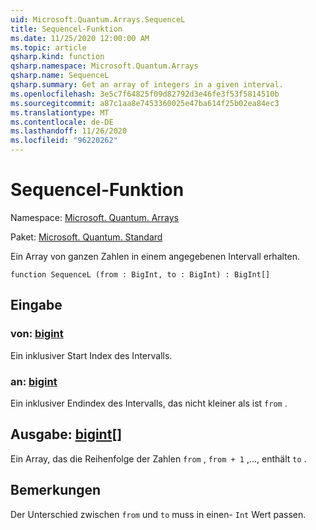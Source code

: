 ```yaml
---
uid: Microsoft.Quantum.Arrays.SequenceL
title: Sequencel-Funktion
ms.date: 11/25/2020 12:00:00 AM
ms.topic: article
qsharp.kind: function
qsharp.namespace: Microsoft.Quantum.Arrays
qsharp.name: SequenceL
qsharp.summary: Get an array of integers in a given interval.
ms.openlocfilehash: 3e5c7f64825f09d82792d3e46fe3f53f5814510b
ms.sourcegitcommit: a87c1aa8e7453360025e47ba614f25b02ea84ec3
ms.translationtype: MT
ms.contentlocale: de-DE
ms.lasthandoff: 11/26/2020
ms.locfileid: "96220262"
---
```

# <a name="sequencel-function"></a>Sequencel-Funktion

Namespace: [Microsoft. Quantum. Arrays](xref:Microsoft.Quantum.Arrays)

Paket: [Microsoft. Quantum. Standard](https://nuget.org/packages/Microsoft.Quantum.Standard)


Ein Array von ganzen Zahlen in einem angegebenen Intervall erhalten.

```qsharp
function SequenceL (from : BigInt, to : BigInt) : BigInt[]
```


## <a name="input"></a>Eingabe

### <a name="from--bigint"></a>von: [bigint](xref:microsoft.quantum.lang-ref.bigint)

Ein inklusiver Start Index des Intervalls.


### <a name="to--bigint"></a>an: [bigint](xref:microsoft.quantum.lang-ref.bigint)

Ein inklusiver Endindex des Intervalls, das nicht kleiner als ist `from` .



## <a name="output--bigint"></a>Ausgabe: [bigint](xref:microsoft.quantum.lang-ref.bigint)[]

Ein Array, das die Reihenfolge der Zahlen `from` , `from + 1` ,..., enthält `to` .

## <a name="remarks"></a>Bemerkungen

Der Unterschied zwischen `from` und `to` muss in einen- `Int` Wert passen.